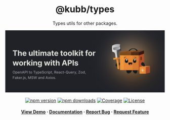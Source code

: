 <div align="center">

<!-- <img src="assets/logo.png" alt="logo" width="200" height="auto" /> -->
<h1>@kubb/types</h1>

<p>
   Types utils for other packages.
  </p>
  <img src="https://raw.githubusercontent.com/kubb-labs/kubb/main/assets/banner.png" alt="logo"  height="auto" />

[![npm version][npm-version-src]][npm-version-href]
[![npm downloads][npm-downloads-src]][npm-downloads-href]
[![Coverage][coverage-src]][coverage-href]
[![License][license-src]][license-href]

<!-- ALL-CONTRIBUTORS-BADGE:START - Do not remove or modify this section -->
<!-- ALL-CONTRIBUTORS-BADGE:END -->
</p>

<h4>
    <a href="https://codesandbox.io/s/github/kubb-labs/kubb/tree/alpha/examples/typescript" target="_blank">View Demo</a>
    <span> · </span>
      <a href="https://kubb.dev/" target="_blank">Documentation</a>
    <span> · </span>
      <a href="https://github.com/kubb-labs/kubb/issues/" target="_blank">Report Bug</a>
    <span> · </span>
      <a href="https://github.com/kubb-labs/kubb/issues/" target="_blank">Request Feature</a>
  </h4>
</div>

<!-- Badges -->

[npm-version-src]: https://img.shields.io/npm/v/@kubb/types?flat&colorA=#18181B&colorB=#f58517
[npm-version-href]: https://npmjs.com/package/@kubb/types
[npm-downloads-src]: https://img.shields.io/npm/dm/@kubb/types?flat&colorA=#18181B&colorB=#f58517
[npm-downloads-href]: https://npmjs.com/package/@kubb/types
[license-src]: https://img.shields.io/github/license/kubb-labs/kubb.svg?flat&colorA=#18181B&colorB=#f58517
[license-href]: https://github.com/kubb-labs/kubb/blob/main/LICENSE
[build-src]: https://img.shields.io/github/actions/workflow/status/kubb-labs/kubb/ci.yaml?style=flat&colorA=#18181B&colorB=#f58517
[build-href]: https://www.npmjs.com/package/@kubb/types
[minified-src]: https://img.shields.io/bundlephobia/min/@kubb/types?style=flat&colorA=#18181B&colorB=#f58517
[minified-href]: https://www.npmjs.com/package/@kubb/types
[coverage-src]: https://img.shields.io/codecov/c/github/kubb-labs/kubb?style=flat&colorA=#18181B&colorB=#f58517
[coverage-href]: https://www.npmjs.com/package/@kubb/types
